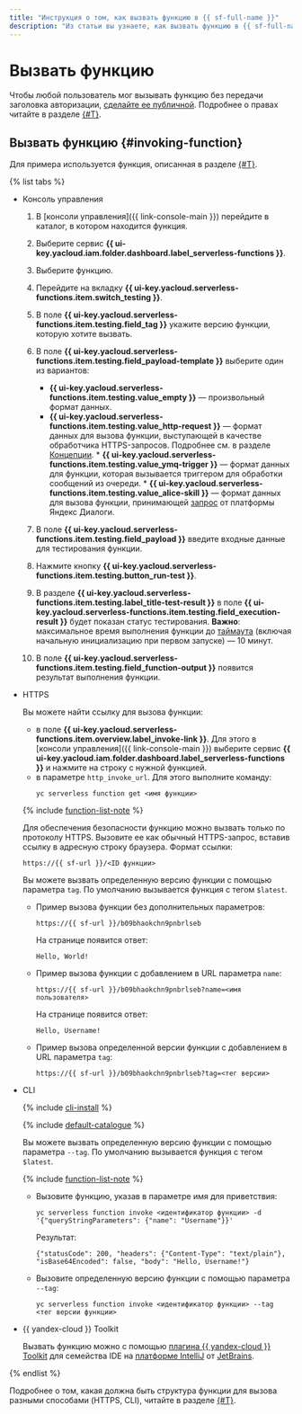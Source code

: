 ```yaml
---
title: "Инструкция о том, как вызвать функцию в {{ sf-full-name }}"
description: "Из статьи вы узнаете, как вызвать функцию в {{ sf-full-name }}."
---
```


# Вызвать функцию

Чтобы любой пользователь мог вызывать функцию без передачи заголовка авторизации, [сделайте ее публичной](./function-public.md). Подробнее о правах читайте в разделе [{#T}](../../security/index.md).

## Вызвать функцию {#invoking-function}

Для примера используется функция, описанная в разделе [{#T}](../function/version-manage.md).

{% list tabs %}

- Консоль управления
    
    1. В [консоли управления]({{ link-console-main }}) перейдите в каталог, в котором находится функция.

    1. Выберите сервис **{{ ui-key.yacloud.iam.folder.dashboard.label_serverless-functions }}**.

    1. Выберите функцию.

    1. Перейдите на вкладку **{{ ui-key.yacloud.serverless-functions.item.switch_testing }}**.

    1. В поле **{{ ui-key.yacloud.serverless-functions.item.testing.field_tag }}** укажите версию функции, которую хотите вызвать.

    1. В поле **{{ ui-key.yacloud.serverless-functions.item.testing.field_payload-template }}** выберите один из вариантов:

        * **{{ ui-key.yacloud.serverless-functions.item.testing.value_empty }}** — произвольный формат данных.
        * **{{ ui-key.yacloud.serverless-functions.item.testing.value_http-request }}** — формат данных для вызова функции, выступающей в качестве обработчика HTTPS-запросов. Подробнее см. в разделе [Концепции](../../concepts/function-invoke.md).
                * **{{ ui-key.yacloud.serverless-functions.item.testing.value_ymq-trigger }}** — формат данных для функции, которая вызывается триггером для обработки сообщений из очереди.
                * **{{ ui-key.yacloud.serverless-functions.item.testing.value_alice-skill }}** — формат данных для вызова функции, принимающей [запрос](https://yandex.ru/dev/dialogs/alice/doc/request.html) от платформы Яндекс Диалоги.

    1. В поле **{{ ui-key.yacloud.serverless-functions.item.testing.field_payload }}** введите входные данные для тестирования функции.

    1. Нажмите кнопку **{{ ui-key.yacloud.serverless-functions.item.testing.button_run-test }}**.

    1. В разделе **{{ ui-key.yacloud.serverless-functions.item.testing.label_title-test-result }}** в поле **{{ ui-key.yacloud.serverless-functions.item.testing.field_execution-result }}** будет показан статус тестирования. **Важно**: максимальное время выполнения функции до [таймаута](../../operations/function/version-manage.md) (включая начальную инициализацию при первом запуске) — 10 минут.

    1. В поле **{{ ui-key.yacloud.serverless-functions.item.testing.field_function-output }}** появится результат выполнения функции.

- HTTPS

    Вы можете найти ссылку для вызова функции:
    * в поле **{{ ui-key.yacloud.serverless-functions.item.overview.label_invoke-link }}**. Для этого в [консоли управления]({{ link-console-main }}) выберите сервис **{{ ui-key.yacloud.iam.folder.dashboard.label_serverless-functions }}** и нажмите на строку с нужной функцией.
    * в параметре `http_invoke_url`. Для этого выполните команду:
        ```
        yc serverless function get <имя функции>
        ```

    {% include [function-list-note](../../../_includes/functions/function-list-note.md) %}

    Для обеспечения безопасности функцию можно вызвать только по протоколу HTTPS. Вызовите ее как обычный HTTPS-запрос, вставив ссылку в адресную строку браузера. Формат ссылки:

    ```
    https://{{ sf-url }}/<ID функции>
    ```
    
    Вы можете вызвать определенную версию функции с помощью параметра `tag`. По умолчанию вызывается функция с тегом `$latest`.

    * Пример вызова функции без дополнительных параметров:

        ```
        https://{{ sf-url }}/b09bhaokchn9pnbrlseb
        ```

        На странице появится ответ:

        ```
        Hello, World!
        ```

    * Пример вызова функции с добавлением в URL параметра `name`:

        ```
        https://{{ sf-url }}/b09bhaokchn9pnbrlseb?name=<имя пользователя>
        ```

        На странице появится ответ:

        ```
        Hello, Username!
        ```
    * Пример вызова определенной версии функции с добавлением в URL параметра `tag`:
      
        ```
        https://{{ sf-url }}/b09bhaokchn9pnbrlseb?tag=<тег версии>
        ```
            
- CLI

    {% include [cli-install](../../../_includes/cli-install.md) %}

    {% include [default-catalogue](../../../_includes/default-catalogue.md) %}

    Вы можете вызвать определенную версию функции с помощью параметра `--tag`. По умолчанию вызывается функция с тегом `$latest`.

    {% include [function-list-note](../../../_includes/functions/function-list-note.md) %}

    * Вызовите функцию, указав в параметре имя для приветствия:

        ```
        yc serverless function invoke <идентификатор функции> -d '{"queryStringParameters": {"name": "Username"}}'
        ```

        Результат:

        ```    
        {"statusCode": 200, "headers": {"Content-Type": "text/plain"}, "isBase64Encoded": false, "body": "Hello, Username!"}
        ```
    * Вызовите определенную версию функции с помощью параметра `--tag`:
    
        ```
        yc serverless function invoke <идентификатор функции> --tag <тег версии функции>
        ```


- {{ yandex-cloud }} Toolkit

    Вызвать функцию можно с помощью [плагина {{ yandex-cloud }} Toolkit](https://github.com/yandex-cloud/ide-plugin-jetbrains) для семейства IDE на [платформе IntelliJ](https://www.jetbrains.com/ru-ru/opensource/idea/) от [JetBrains](https://www.jetbrains.com/).


{% endlist %}

Подробнее о том, какая должна быть структура функции для вызова разными способами (HTTPS, CLI), читайте в разделе [{#T}](../../concepts/function-invoke.md).